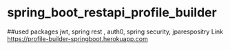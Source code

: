 # spring_boot_restapi_profile_builder
##used packages jwt, spring rest , auth0, spring security, jparespositry
Link
https://profile-builder-springboot.herokuapp.com
